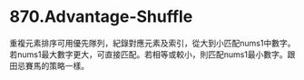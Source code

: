 # 870.Advantage-Shuffle

重複元素排序可用優先隊列，紀錄對應元素及索引，從大到小匹配nums1中數字。若nums1最大數字更大，可直接匹配。若相等或較小，則匹配nums1最小數字。跟田忌賽馬的策略一樣。
